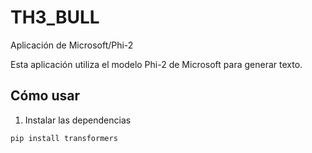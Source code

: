 # TH3_BULL 
Aplicación de Microsoft/Phi-2

Esta aplicación utiliza el modelo Phi-2 de Microsoft para generar texto.

## Cómo usar

1. Instalar las dependencias

```python
pip install transformers
